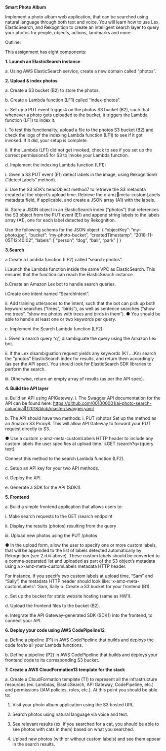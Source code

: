 **Smart Photo Album**

Implement a photo album web application, that can be searched using natural language 
through both text and voice. You will learn how to use Lex, ElasticSearch, and 
Rekognition to create an intelligent search layer to query your photos for people, 
objects, actions, landmarks and more.

Outline:

This assignment has eight components:

**1. Launch an ElasticSearch instance**

a. Using AWS ElasticSearch service, create a new domain called “photos”.

**2. Upload & index photos**

a. Create a S3 bucket (B2) to store the photos.

b. Create a Lambda function (LF1) called “index-photos”.

c. Set up a PUT event trigger4 on the photos S3 bucket (B2), such that 
whenever a photo gets uploaded to the bucket, it triggers the 
Lambda function (LF1) to index it.

i. To test this functionality, upload a file to the photos S3 bucket (B2) and check the logs of the indexing Lambda function (LF1) to see if it got invoked. If it did, your setup is complete.

ii. If the Lambda (LF1) did not get invoked, check to see if you set up the correct permissions5
for S3 to invoke your Lambda function.

d. Implement the indexing Lambda function (LF1):

i. Given a S3 PUT event (E1) detect labels in the image, using Rekognition6 (“detectLabels” method).

ii. Use the S3 SDK’s headObject method7 to retrieve the S3 metadata created at the object’s upload time. Retrieve the x-amz￾meta-customLabels metadata field, if applicable, and create a 
JSON array (A1) with the labels.

iii. Store a JSON object in an ElasticSearch index (“photos”) that references the S3 object from the PUT event (E1) and append string labels to the labels array (A1), one for each label detected by Rekognition.

Use the following schema for the JSON object:
{
“objectKey”: “my-photo.jpg”, 
“bucket”: “my-photo-bucket”,
“createdTimestamp”: “2018-11-05T12:40:02”,
“labels”: [
“person”,
“dog”,
“ball”, 
“park”
]
}

**3.Search**

a.Create a Lambda function (LF2) called “search-photos”.

i.Launch the Lambda function inside the same VPC as ElasticSearch. This ensures that the function can reach the ElasticSearch instance.

b.Create an Amazon Lex bot to handle search queries.

i.Create one intent named “SearchIntent”.

ii. Add training utterances to the intent, such that the bot can pick up both keyword searches (“trees”, “birds”), as well as sentence searches (“show me trees”, “show me photos with trees and 
birds in them”).
● You should be able to handle at least one or two keywords 
per query.

c. Implement the Search Lambda function (LF2):

i. Given a search query “q”, disambiguate the query using the Amazon 
Lex bot. 

ii. If the Lex disambiguation request yields any keywords (K1 ….Kn) search the “photos” ElasticSearch index for results, and return them accordingly (as per the API spec). You should look for 
ElasticSearch SDK libraries to perform the search.

iii. Otherwise, return an empty array of results (as per the API spec).

**4. Build the API layer**

a. Build an API using APIGateway.
i. The Swagger API documentation for the API can be found here:
https://github.com/001000001/ai-photo-search-columbiaf2018/blob/master/swagger.yaml

b. The API should have two methods:
i. PUT /photos
Set up the method as an Amazon S3 Proxy8. This will allow API Gateway to forward your PUT request directly to S3.

● Use a custom x-amz-meta-customLabels HTTP header to include any custom labels the user specifies at upload time.
ii.GET /search?q={query text}

Connect this method to the search Lambda function (LF2).

c. Setup an API key for your two API methods.

d. Deploy the API.

e. Generate a SDK for the API (SDK1).

**5. Frontend**

a. Build a simple frontend application that allows users to:

i. Make search requests to the GET /search endpoint

ii. Display the results (photos) resulting from the query

iii. Upload new photos using the PUT /photos

● In the upload form, allow the user to specify one or more custom labels, that will be appended to the list of labels detected automatically by Rekognition (see 2.d.iii above). These custom labels should be converted to a comma-separated list and uploaded as part of the S3 object’s metadata using a x-amz-meta-customLabels metadata HTTP header.

For instance, if you specify two custom labels at upload time, “Sam” and “Sally”, the metadata HTTP header should look like: ‘x-amz-meta-customLabels’: ‘Sam, Sally b. Create a S3 bucket for your frontend (B1).

c. Set up the bucket for static website hosting (same as HW1).

d. Upload the frontend files to the bucket (B2).

e. Integrate the API Gateway-generated SDK (SDK1) into the frontend, to connect your API.

**6. Deploy your code using AWS CodePipeline12**

a. Define a pipeline (P1) in AWS CodePipeline that builds and deploys the code for/to all your Lambda functions.

b. Define a pipeline (P2) in AWS CodePipeline that builds and deploys your frontend code to its corresponding S3 bucket.

**7. Create a AWS CloudFormation13 template for the stack**

a. Create a CloudFormation template (T1) to represent all the infrastructure resources (ex. Lambdas, ElasticSearch, API Gateway, CodePipeline, etc.) and permissions (IAM policies, roles, etc.). At this point you should be able to:

1. Visit your photo album application using the S3 hosted URL.

2. Search photos using natural language via voice and text.

3. See relevant results (ex. If you searched for a cat, you should be able to 
see photos with cats in them) based on what you searched.

4. Upload new photos (with or without custom labels) and see them appear in 
the search results.
